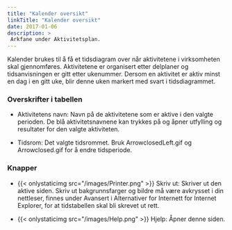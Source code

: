 ```yaml
---
title: "Kalender oversikt"
linkTitle: "Kalender oversikt"
date: 2017-01-06
description: >
 Arkfane under Aktivitetsplan.
---
```

Kalender brukes til å få et tidsdiagram over når aktivitetene i virksomheten skal gjennomføres. Aktivitetene er organisert etter delplaner og tidsanvisningen er gitt etter ukenummer. Dersom en aktivitet er aktiv minst en dag i en gitt uke, blir denne uken markert med svart i tidsdiagrammet.

### Overskrifter i tabellen
- Aktivitetens navn: Navn på de aktivitetene som er aktive i den valgte perioden. De blå aktivitetsnavnene kan trykkes på og åpner utfylling og resultater for den valgte aktiviteten.

- Tidsrom: Det valgte tidsrommet. Bruk ArrowclosedLeft.gif og Arrowclosed.gif for å endre tidsperiode.

### Knapper
- {{< onlystaticimg src="/images/Printer.png" >}} Skriv ut: Skriver ut den aktive siden. Skriv ut bakgrunnsfarger og bildre må være avkrysset i din nettleser, finnes under Avansert i Alternativer for Internett for Internet Explorer, for at tidstabellen skal bli skrevet ut rett.

- {{< onlystaticimg src="/images/Help.png" >}} Hjelp: Åpner denne siden.